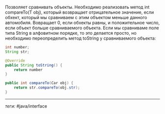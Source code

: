 Позволяет сравнивать объекты. Необходимо реализовать метод int compareTo(T obj), который возвращает отрицательное значение, если обхект, который мы сравниваем с этим объектом меньше данного автомобиля. Вовращает 0, если обхекты равны, и положительное число, если объект больше сравниваемого объекта. Если мы сравниваме поле типа String в алфовитном порядке, то это делается просто, но необходимо переопределить метод toString у сравниваемого объекта:
```java
int number;
String str;

@Override
public String toString() {
	return number
}

public int compareTo(Car obj) {
	return str.compareTo(obj.str);
}
```

---
*теги:* #java/interface 